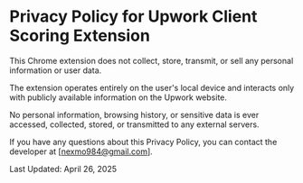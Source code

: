# Privacy Policy for Upwork Client Scoring Extension

This Chrome extension does not collect, store, transmit, or sell any personal information or user data.

The extension operates entirely on the user's local device and interacts only with publicly available information on the Upwork website.

No personal information, browsing history, or sensitive data is ever accessed, collected, stored, or transmitted to any external servers.

If you have any questions about this Privacy Policy, you can contact the developer at [nexmo984@gmail.com].

Last Updated: April 26, 2025
